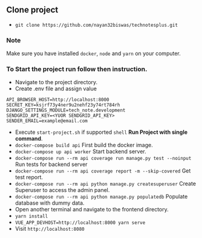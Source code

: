 ## Clone project
- `git clone https://github.com/nayan32biswas/technotesplus.git`

### Note

Make sure you have installed `docker`, `node` and `yarn` on your computer.

### To Start the project run follow then instruction.
- Navigate to the project directory.
- Create .env file and assign value
```
API_BROWSER_HOST=http://localhost:8000
SECRET_KEY=ksjrf73y4ner9u2nehf23y74rt784rh
DJANGO_SETTINGS_MODULE=tech_note.development
SENDGRID_API_KEY=<YUOR SENDGRID_API_KEY>
SENDER_EMAIL=example@email.com
```
- Execute `start-project.sh` if supported `shell` **Run Project with single command**.
- `docker-compose build api` First build the docker image.
- `docker-compose up api worker` Start backend server.
- `docker-compose run --rm api coverage run manage.py test --noinput` Run tests for backend server
- `docker-compose run --rm api coverage report -m --skip-covered` Get test report.
- `docker-compose run --rm api python manage.py createsuperuser` Create Superuser to access the admin panel.
- `docker-compose run --rm api python manage.py populatedb` Populate database with dummy data.
- Open another terminal and navigate to the frontend directory.
- `yarn install`
- `VUE_APP_DEVHOST=http://localhost:8000 yarn serve`
- Visit `http://localhost:8080`
